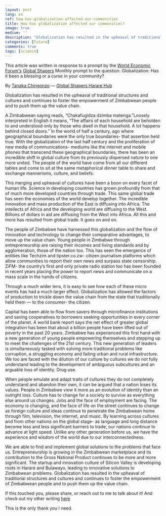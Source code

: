 ```yaml
---
layout: post
lang: en
ref: how-has-globalization-affected-our-communities
title: How has globalization affected our communities?
image: true
medium: ''
description: "Globalization has resulted in the upheaval of traditional structures and cultures and continues to foster the empowerment of Zimbabwean people and to push them up the value chain."
categories: [future]
comments: true
tags: [science]
---
```


This article was written in response to a prompt by the [World Economic Forum's](https://www.weforum.org/) [Global Shapers](https://toplink.weforum.org/users/tanaka-chingonzo) Monthly prompt to the question: Globalization: Has it been a blessing or a curse in your community?

By [Tanaka Chingonzo](https://toplink.weforum.org/users/tanaka-chingonzo) — [Global Shapers Harare Hub](https://www.globalshapers.org/hubs/harare)

Globalization has resulted in the upheaval of traditional structures and cultures and continues to foster the empowerment of Zimbabwean people and to push them up the value chain.

A Zimbabwean saying reads, “Chakafugidza dzimba matenga.”Loosely interpreted in English it means, “The affairs of each household are beholden to and understood only by those who dwell in that household. A lot happens behind closed doors.” In the world of half a century, ago where geographical boundaries were the only true boundaries- that assertion held true. With the globalization of the last half century and the proliferation of new media of communications- mediums like the internet and mobile phones that transcend these geographical boundaries, there has been an incredible shift in global culture from its previously dispersed nature to one more united. The people of the world have come from all our different tables and come to sit at the same metaphorical dinner table to share and exchange mannerisms, culture, and beliefs.

This merging and upheaval of cultures have been a boon on every facet of human life. Science in developing countries has grown profoundly from that of much more developed countries through trade. This same global trade has seen the economies of the world develop together. The incredible innovation and mass production of the East is diffusing into Africa. The intellects of Africa and the developing world are diffusing to the West. Billions of dollars in aid are diffusing from the West into Africa. All this and more has resulted from global trade. It goes on and on.

The people of Zimbabwe have harnessed this globalization and the flow of innovation and technology to change their comparative advantages, to move up the value chain. Young people in Zimbabwe through entrepreneurship are raising their incomes and living standards and by agglomeration, those of the nation too. This has seen the emergence of entities like Techzim and tipster.co.zw- citizen journalism platforms which allow communities to report their own news and surpass state censorship. ZiFM- the country’s first and only private radio station too has been founded in recent years placing the power to report news and communicate on a mass scale in the hands of citizens.

Through a much wider lens, it is easy to see how each of these micro events has had a much larger effect. Globalization has allowed the factors of production to trickle down the value chain from the state that traditionally held them — to the consumer- the citizen.

Capital has been able to flow from savers through microfinance institutions and saving cooperatives to borrowers seeking opportunities in every corner of the planet. A world bank report says the net effect of greater global integration has been that about a billion people have been lifted out of poverty in the past 20 years. Zimbabwe has experienced this first hand with a new generation of young people empowering themselves and stepping up to meet the challenges of the 21st century. This new generation of leaders is simultaneously tasked with solving more traditional problems like corruption, a struggling economy and failing urban and rural infrastructure. We too are faced with the dilution of our culture by cultures we do not fully understand leading to the development of ambiguous subcultures and an arguable loss of identity. Drug use.

When people emulate and adapt traits of cultures they do not completely understand and abandon their own, it can be argued that a nation loses its values. People in Zimbabwe view it more as an evolution of identity than an outright loss. Culture has to change for a society to survive as everything else around us changes. Jobs and the face of employment are facing. The economy is changing, and the face of life on the street continues to change as foreign culture and ideas continue to penetrate the Zimbabwean home through film, television, the internet, and music. By learning across cultures and from other nations on the global stage- as language and long distance become less and less significant barriers to trade, our nations continue to advance at light speed. Unlike any other generation before us, we have the experience and wisdom of the world due to our interconnectedness.

We are able to find and implement global solutions to the problems that face us. Entrepreneurship is growing in the Zimbabwean marketplace and its contribution to the Gross National Product continues to be more and more significant. The startup and innovation culture of Silicon Valley is developing roots in Harare and Bulawayo, leading to innovative solutions to Zimbabwean problems. Globalization has resulted in the upheaval of traditional structures and cultures and continues to foster the empowerment of Zimbabwean people and to push them up the value chain.

If this touched you, please share, or reach out to me to talk about it! And check out my other writing [here](http://medium.com/@tanakachingonzo)

This is the only thank you I need.
